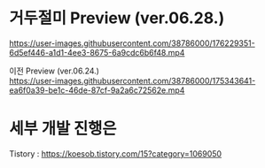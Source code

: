 
# 거두절미 Preview (ver.06.28.)
https://user-images.githubusercontent.com/38786000/176229351-6d5ef446-a1d1-4ee3-8675-6a9cdc6b6f48.mp4

이전 Preview (ver.06.24.)   
https://user-images.githubusercontent.com/38786000/175343641-ea6f0a39-be1c-46de-87cf-9a2a6c72562e.mp4

# 세부 개발 진행은
Tistory : https://koesob.tistory.com/15?category=1069050
